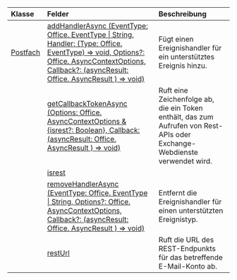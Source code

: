 | Klasse | Felder | Beschreibung |
|:---|:---|:---|
|[Postfach](/javascript/api/outlook/outlook.mailbox)|[addHandlerAsync (EventType: Office. EventType \| String, Handler: (Type: Office. EventType) => void, Options?: Office. AsyncContextOptions, Callback?: (asyncResult: Office. AsyncResult <void> ) => void)](/javascript/api/outlook/outlook.mailbox#addhandlerasync-eventtype--handler--type-)|Fügt einen Ereignishandler für ein unterstütztes Ereignis hinzu.|
||[getCallbackTokenAsync (Options: Office. AsyncContextOptions & {isrest?: Boolean}, Callback: (asyncResult: Office. AsyncResult <string> ) => void)](/javascript/api/outlook/outlook.mailbox#getcallbacktokenasync-options--isrest--callback--asyncresult-)|Ruft eine Zeichenfolge ab, die ein Token enthält, das zum Aufrufen von Rest-APIs oder Exchange-Webdienste verwendet wird.|
||[isrest](/javascript/api/outlook/outlook.mailbox#isrest)||
||[removeHandlerAsync (EventType: Office. EventType \| String, Options?: Office. AsyncContextOptions, Callback?: (asyncResult: Office. AsyncResult <void> ) => void)](/javascript/api/outlook/outlook.mailbox#removehandlerasync-eventtype--options--callback--asyncresult-)|Entfernt die Ereignishandler für einen unterstützten Ereignistyp.|
||[restUrl](/javascript/api/outlook/outlook.mailbox#resturl)|Ruft die URL des REST-Endpunkts für das betreffende E-Mail-Konto ab.|
